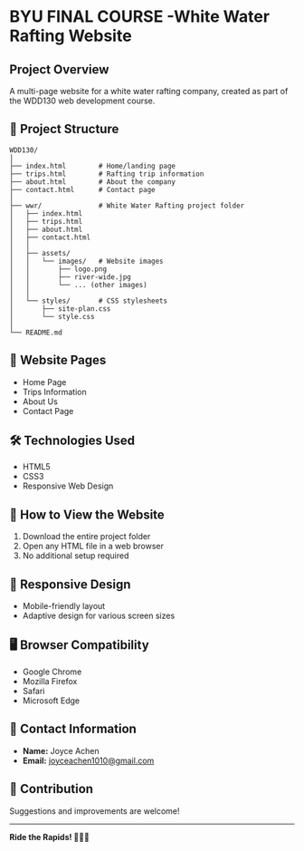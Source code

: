 # BYU FINAL COURSE -White Water Rafting Website

## Project Overview
A multi-page website for a white water rafting company, created as part of the WDD130 web development course.

## 📂 Project Structure
```
WDD130/
│
├── index.html        # Home/landing page
├── trips.html        # Rafting trip information
├── about.html        # About the company
├── contact.html      # Contact page
│
├── wwr/              # White Water Rafting project folder
│   ├── index.html
│   ├── trips.html
│   ├── about.html
│   ├── contact.html
│   │
│   ├── assets/
│   │   └── images/   # Website images
│   │       ├── logo.png
│   │       ├── river-wide.jpg
│   │       └── ... (other images)
│   │
│   └── styles/       # CSS stylesheets
│       ├── site-plan.css
│       └── style.css
│
└── README.md
```

## 🌟 Website Pages
- Home Page
- Trips Information
- About Us
- Contact Page

## 🛠️ Technologies Used
- HTML5
- CSS3
- Responsive Web Design

## 🚀 How to View the Website
1. Download the entire project folder
2. Open any HTML file in a web browser
3. No additional setup required

## 📱 Responsive Design
- Mobile-friendly layout
- Adaptive design for various screen sizes

## 🖥️ Browser Compatibility
- Google Chrome
- Mozilla Firefox
- Safari
- Microsoft Edge

## 📧 Contact Information
- **Name:** Joyce Achen
- **Email:** joyceachen1010@gmail.com

## 🤝 Contribution
Suggestions and improvements are welcome!

---

**Ride the Rapids! 🚣‍♂️🌊**